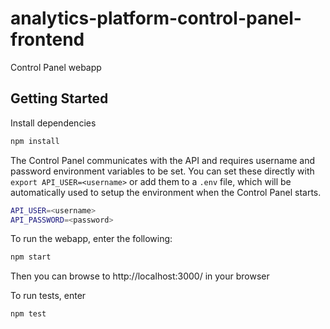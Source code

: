 # analytics-platform-control-panel-frontend
Control Panel webapp


## Getting Started

Install dependencies
```sh
npm install
```

The Control Panel communicates with the API and requires username and password
environment variables to be set. You can set these directly with `export
API_USER=<username>` or add them to a `.env` file, which will be automatically
used to setup the environment when the Control Panel starts.
```sh
API_USER=<username>
API_PASSWORD=<password>
```

To run the webapp, enter the following:
```sh
npm start
```

Then you can browse to http://localhost:3000/ in your browser

To run tests, enter
```sh
npm test
```
